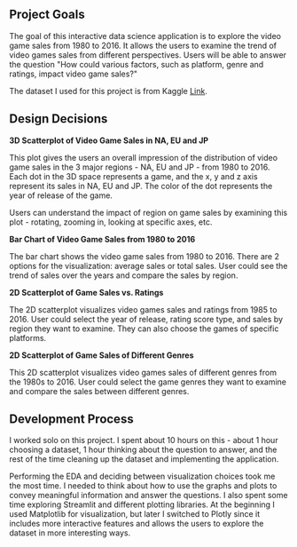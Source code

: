 ## Project Goals
The goal of this interactive data science application is to explore the video game sales from 1980 to 2016.
It allows the users to examine the trend of video games sales from different perspectives.
Users will be able to answer the question "How could various factors, such as platform, genre and ratings, impact video game sales?"

The dataset I used for this project is from Kaggle [Link](https://www.kaggle.com/rush4ratio/video-game-sales-with-ratings).


## Design Decisions

**3D Scatterplot of Video Game Sales in NA, EU and JP**

This plot gives the users an overall impression of the distribution of video game sales in the 3 major regions - NA, EU and JP - from 1980 to 2016.
Each dot in the 3D space represents a game, and the x, y and z axis represent its sales in NA, EU and JP.
The color of the dot represents the year of release of the game.

Users can understand the impact of region on game sales by examining this plot - rotating, zooming in, looking at specific axes, etc.

**Bar Chart of Video Game Sales from 1980 to 2016**

The bar chart shows the video game sales from 1980 to 2016.
There are 2 options for the visualization: average sales or total sales.
User could see the trend of sales over the years and compare the sales by region.

**2D Scatterplot of Game Sales vs. Ratings**

The 2D scatterplot visualizes video games sales and ratings from 1985 to 2016.
User could select the year of release, rating score type, and sales by region they want to examine.
They can also choose the games of specific platforms.

**2D Scatterplot of Game Sales of Different Genres**

This 2D scatterplot visualizes video games sales of different genres from the 1980s to 2016.
User could select the game genres they want to examine and compare the sales between different genres.

## Development Process
I worked solo on this project. 
I spent about 10 hours on this - about 1 hour choosing a dataset, 1 hour thinking about the question to answer, 
and the rest of the time cleaning up the dataset and implementing the application.

Performing the EDA and deciding between visualization choices took me the most time. 
I needed to think about how to use the graphs and plots to convey meaningful information and answer the questions.
I also spent some time exploring Streamlit and different plotting libraries.
At the beginning I used Matplotlib for visualization, 
but later I switched to Plotly since it includes more interactive features and allows the users to explore the dataset in more interesting ways.
